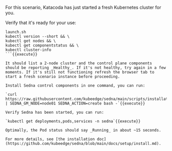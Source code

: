 For this scenario, Katacoda has just started a fresh Kubernetes cluster for you. 

Verify that it's ready for your use:
```
launch.sh
kubectl version --short && \
kubectl get nodes && \
kubectl get componentstatus && \
kubectl cluster-info
```{{execute}}

It should list a 2-node cluster and the control plane components should be reporting _Healthy_. If it's not healthy, try again in a few moments. If it's still not functioning refresh the browser tab to start a fresh scenario instance before proceeding.

Install Sedna control components in one command, you can run:
  
`curl https://raw.githubusercontent.com/kubeedge/sedna/main/scripts/installation/install.sh | SEDNA_GM_NODE=node01 SEDNA_ACTION=create bash -`{{execute}}

Verify Sedna has been started, you can run:
  
`kubectl get deployments,pods,services -n sedna`{{execute}}

Optimally, the Pod status should say _Running_ in about ~15 seconds.

For more details, see [the installation doc](https://github.com/kubeedge/sedna/blob/main/docs/setup/install.md).
